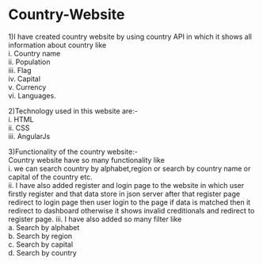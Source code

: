 # Country-Website
1)I have created country website by using country API in which it shows all information about country like                                                            
  i. Country name                                                                                                                                                     
 ii. Population                                                                                                                                                       
iii. Flag                                                                                                                                                             
 iv. Capital                                                                                                                                                          
  v. Currency                                                                                                                                                         
 vi. Languages.                                                                                                                                                       

2)Technology used in this website are:-                                                                                                                              
  i. HTML                                                                                                                                                             
 ii. CSS                                                                                                                                                              
iii. AngularJs                                                                                                                                                        

3)Functionality of the country website:-                                                                                                                              
Country website have so many functionality like                                                                                                                       
 i. we can search country by alphabet,region or search by country name or capital of the country etc.                                                                 
ii. I have also added register and login page to the website in which user firstly register and that data store in json server after that register page redirect to 
    login page then user login to the page if data is matched then it redirect to dashboard otherwise it shows invalid creditionals and redirect to register page.
iii. I have also added so many filter like                                                                                                                            
    a. Search by alphabet                                                                                                                                             
    b. Search by region                                                                                                                                               
    c. Search by capital                                                                                                                                              
    d. Search by country
